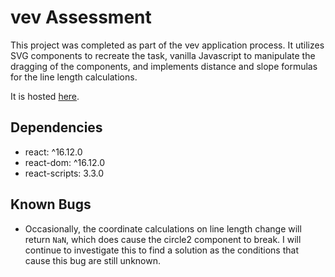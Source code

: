 # vev Assessment

This project was completed as part of the vev application process. It utilizes SVG components to recreate the task, vanilla Javascript to manipulate the dragging of the components, and implements distance and slope formulas for the line length calculations.

It is hosted [here](https://adoring-swanson-4e42a5.netlify.com/).

## Dependencies
- react: ^16.12.0
- react-dom: ^16.12.0
- react-scripts: 3.3.0

## Known Bugs
- Occasionally, the coordinate calculations on line length change will return `NaN`, which does cause the circle2 component to break. I will continue to investigate this to find a solution as the conditions that cause this bug are still unknown.
